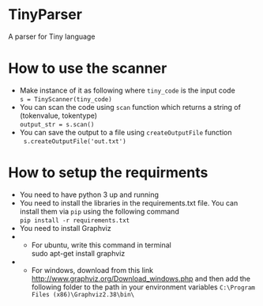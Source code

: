 # TinyParser
A parser for Tiny language

# How to use the scanner
- Make instance of it as following where `tiny_code` is the input code <br>
`s = TinyScanner(tiny_code)`
- You can scan the code using `scan` function which returns a string of (tokenvalue, tokentype)<br>
`output_str = s.scan()`
- You can save the output to a file using `createOutputFile` function<br>
` s.createOutputFile('out.txt')`

# How to setup the requirments
- You need to have python 3 up and running
- You need to install the libraries in the requirements.txt file. You can install them via `pip` using the following command<br>
`pip install -r requirements.txt`
- You need to install Graphviz
- - For ubuntu, write this command in terminal<br>
sudo apt-get install graphviz
- - For windows, download from this link<br>
http://www.graphviz.org/Download_windows.php
and then add the following folder to the path in your environment variables
`C:\Program Files (x86)\Graphviz2.38\bin\`
